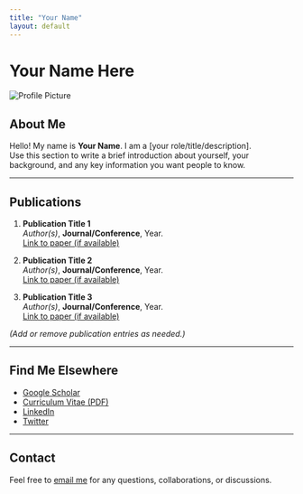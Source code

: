 ```yaml
---
title: "Your Name"
layout: default
---
```


# **Your Name Here**

![Profile Picture](images/profile_placeholder.jpg)

## About Me
Hello! My name is **Your Name**. I am a [your role/title/description].  
Use this section to write a brief introduction about yourself, your background, and any key information you want people to know.

---

## Publications
1. **Publication Title 1**  
   _Author(s)_, **Journal/Conference**, Year.  
   [Link to paper (if available)](#)

2. **Publication Title 2**  
   _Author(s)_, **Journal/Conference**, Year.  
   [Link to paper (if available)](#)

3. **Publication Title 3**  
   _Author(s)_, **Journal/Conference**, Year.  
   [Link to paper (if available)](#)

*(Add or remove publication entries as needed.)*

---

## Find Me Elsewhere
- [Google Scholar](https://scholar.google.com/citations?user=XXXXXX) <!-- Replace XXXXXX with your Google Scholar ID or link -->
- [Curriculum Vitae (PDF)](cv.pdf) <!-- Make sure you have a cv.pdf file in your repo -->
- [LinkedIn](https://www.linkedin.com/in/your-profile) <!-- Optional additional links -->
- [Twitter](https://twitter.com/yourhandle) <!-- Optional additional links -->

---

## Contact
Feel free to [email me](mailto:your_email@example.com) for any questions, collaborations, or discussions.

